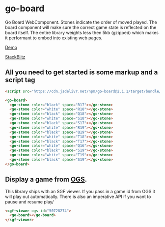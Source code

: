 # go-board

Go Board WebComponent. Stones indicate the order of moved played. The board component will make sure the correct game state is reflected on the board itself. The entire library weights less then 5kb (gzipped) which makes it performant to embed into existing web pages.

[Demo](https://go-viewer.web.app/)

[StackBlitz](https://stackblitz.com/edit/go-board-demo?file=index.html)

## All you need to get started is some markup and a script tag

```HTML
<script src="https://cdn.jsdelivr.net/npm/go-board@2.1.1/target/bundle/go-board.min.js"></script>

<go-board>
  <go-stone color="black" space="R17"></go-stone>
  <go-stone color="white" space="R18"></go-stone>
  <go-stone color="black" space="Q18"></go-stone>
  <go-stone color="white" space="S18"></go-stone>
  <go-stone color="black" space="S17"></go-stone>
  <go-stone color="white" space="R19"></go-stone>
  <go-stone color="black" space="Q19"></go-stone>
  <go-stone color="white" space="T18"></go-stone>
  <go-stone color="black" space="T17"></go-stone>
  <go-stone color="white" space="Q16"></go-stone>
  <go-stone color="black" space="S19"></go-stone>
  <go-stone color="white" space="T19"></go-stone>
  <go-stone color="black" space="S19"></go-stone>
</go-board>
```

## Display a game from [OGS](https://online-go.com).

This library ships with an SGF viewer. If you pass in a game id from OGS it will play out automatically. There is also an imperative API if you want to pause and resume play/

```html
<sgf-viewer ogs-id="50728274">
  <go-board></go-board>
</sgf-viewer>
```
